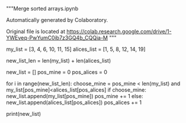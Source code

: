 """Merge sorted arrays.ipynb

Automatically generated by Colaboratory.

Original file is located at
    https://colab.research.google.com/drive/1-YWEveq-PwYumC0ib7z3GQ4b_CQQia-M
"""

my_list     = [3, 4, 6, 10, 11, 15]
alices_list = [1, 5, 8, 12, 14, 19]

new_list_len = len(my_list) + len(alices_list)

new_list = []
pos_mine = 0
pos_alices = 0

for i in range(new_list_len):
  choose_mine = pos_mine < len(my_list) and my_list[pos_mine]<alices_list[pos_alices]
  if choose_mine:
    new_list.append(my_list[pos_mine])
    pos_mine += 1
  else:
    new_list.append(alices_list[pos_alices])
    pos_alices += 1


print(new_list)